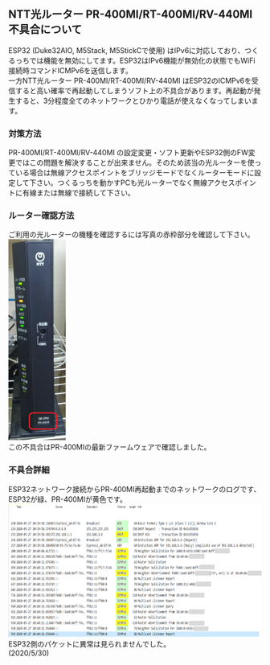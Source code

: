 ## NTT光ルーター PR-400MI/RT-400MI/RV-440MI 不具合について
ESP32 (Duke32AIO, M5Stack, M5StickCで使用) はIPv6に対応しており、つくるっちでは機能を無効にしてます。ESP32はIPv6機能が無効化の状態でもWiFi接続時コマンドICMPv6を送信します。  
一方NTT光ルーター PR-400MI/RT-400MI/RV-440MI はESP32のICMPv6を受信すると高い確率で再起動してしまうソフト上の不具合があります。再起動が発生すると、3分程度全てのネットワークとひかり電話が使えなくなってしまいます。

### 対策方法
PR-400MI/RT-400MI/RV-440MI の設定変更・ソフト更新やESP32側のFW変更ではこの問題を解決することが出来ません。そのため該当の光ルーターを使っている場合は無線アクセスポイントをブリッジモードでなくルーターモードに設定して下さい。つくるっちを動かすPCも光ルーターでなく無線アクセスポイントに有線または無線で接続して下さい。

### ルーター確認方法
ご利用の光ルーターの機種を確認するには写真の赤枠部分を確認して下さい。  
<img src="images/PR-400MI.jpg" width="114" height="400">  
この不具合はPR-400MIの最新ファームウェアで確認しました。

### 不具合詳細
ESP32ネットワーク接続からPR-400MI再起動までのネットワークのログです、ESP32が緑、PR-400MIが黄色です。
<img src="images/RouterReboot.png" width="846" height="265">  
ESP32側のパケットに異常は見られませんでした。  
(2020/5/30)
